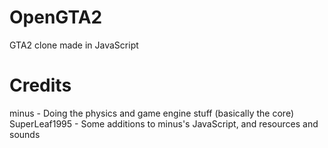 # OpenGTA2
GTA2 clone made in JavaScript

# Credits
minus - Doing the physics and game engine stuff (basically the core)
SuperLeaf1995 - Some additions to minus's JavaScript, and resources and sounds
